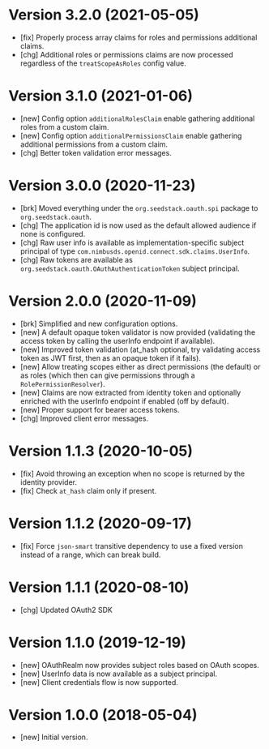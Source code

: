 # Version 3.2.0 (2021-05-05)

* [fix] Properly process array claims for roles and permissions additional claims.
* [chg] Additional roles or permissions claims are now processed regardless of the `treatScopeAsRoles` config value.

# Version 3.1.0 (2021-01-06)

* [new] Config option `additionalRolesClaim` enable gathering additional roles from a custom claim.
* [new] Config option `additionalPermissionsClaim` enable gathering additional permissions from a custom claim.
* [chg] Better token validation error messages.

# Version 3.0.0 (2020-11-23)

* [brk] Moved everything under the `org.seedstack.oauth.spi` package to `org.seedstack.oauth`.
* [chg] The application id is now used as the default allowed audience if none is configured.
* [chg] Raw user info is available as implementation-specific subject principal of type `com.nimbusds.openid.connect.sdk.claims.UserInfo`.
* [chg] Raw tokens are available as `org.seedstack.oauth.OAuthAuthenticationToken` subject principal.

# Version 2.0.0 (2020-11-09)

* [brk] Simplified and new configuration options.
* [new] A default opaque token validator is now provided (validating the access token by calling the userInfo endpoint if available). 
* [new] Improved token validation (at_hash optional, try validating access token as JWT first, then as an opaque token if it fails).
* [new] Allow treating scopes either as direct permissions (the default) or as roles (which then can give permissions through a `RolePermissionResolver`).
* [new] Claims are now extracted from identity token and optionally enriched with the userInfo endpoint if enabled (off by default).
* [new] Proper support for bearer access tokens.
* [chg] Improved client error messages.

# Version 1.1.3 (2020-10-05)

* [fix] Avoid throwing an exception when no scope is returned by the identity provider.
* [fix] Check `at_hash` claim only if present.

# Version 1.1.2 (2020-09-17)

* [fix] Force `json-smart` transitive dependency to use a fixed version instead of a range, which can break build.

# Version 1.1.1 (2020-08-10)

* [chg] Updated OAuth2 SDK

# Version 1.1.0 (2019-12-19)

* [new] OAuthRealm now provides subject roles based on OAuth scopes.
* [new] UserInfo data is now available as a subject principal.
* [new] Client credentials flow is now supported.

# Version 1.0.0 (2018-05-04)

* [new] Initial version.

